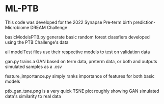 # ML-PTB

This code was developed for the 2022 Synapse Pre-term birth prediction- Microbiome DREAM Challenge

basicModelsPTB.py generate basic random forest classfiers developed using the PTB Challenge's data

all modelTest files use their respective models to test on validation data

gan.py trains a GAN based on term data, preterm data, or both and outputs simulated samples as a .csv

feature_importance.py simply ranks importance of features for both basic models

ptb_gan_tsne.png is a very quick TSNE plot roughly showing GAN simulated data's similarity to real data
